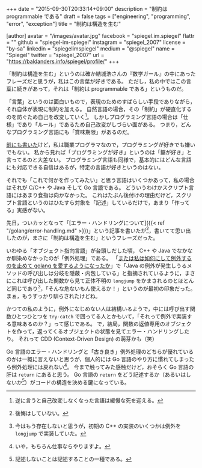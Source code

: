+++
date = "2015-09-30T20:33:14+09:00"
description = "制約は programmable である"
draft = false
tags = ["engineering", "programming", "error", "exception"]
title = "制約は構造を生む"

[author]
  avatar = "/images/avatar.jpg"
  facebook = "spiegel.im.spiegel"
  flattr = ""
  github = "spiegel-im-spiegel"
  instagram = "spiegel_2007"
  license = "by-sa"
  linkedin = "spiegelimspiegel"
  medium = "@spiegel"
  name = "Spiegel"
  twitter = "spiegel_2007"
  url = "https://baldanders.info/spiegel/profile/"
+++

「制約は構造を生む」というのは確か結城浩さんの『数学ガール』の中にあったフレーズだと思うが，私はこの言葉が好きである。
ただし，私の中ではこの言葉に続きがあって，それは「制約は programmable である」というものだ。

「言葉」というのは面白いもので，表現のためのすばらしい手段でありながら，それ自体が表現に制約を加える。
自然言語の場合，その「制約」が硬直化するのを防ぐため自己を改変していく[^1]。
しかしプログラミング言語の場合は「仕様」であり「ルール」であるため自己改変がしづらい面がある。
つまり，どんなプログラミング言語にも「賞味期限」があるのだ。

[^1]: 逆に言うと自己改変しなくなった言語は緩慢な死を迎える。

[前にも書いた](https://baldanders.info/spiegel/log2/000529.shtml)けど，私は職業プログラマなので，プログラミングが好きでも嫌いでもない。
私から見れば「プログラミングが好き」というのは「鋸が好き」と言ってるのと大差ない。
プログラミング言語も同様で，基本的にはどんな言語にも対応できる自信はあるが，特定の言語が好きというのはない。

それでも「これで何かを作ってみたい」と思う言語はいくつかあって，私の場合はそれが C/C++ や Java そして Go 言語である。
どういうわけかスクリプト言語にはあまり食指は向かなかった。
これはたぶん後付けの理由だけど，スクリプト言語というのはひたすら対象を「記述」しているだけで，あまり「作ってる」実感がない。

先日，ついカッとなって「[エラー・ハンドリングについて]({{< ref "/golang/error-handling.md" >}})」という記事を書いたが[^a]，書いてて思い出したのが，まさに「制約は構造を生む」というフレーズだった。

[^a]: 後悔はしていない。

いわゆる「オブジェクト指向言語」が台頭しだした頃， C++ や Java でなかなか馴染めなかったのが「例外処理」である。
「[または私は如何にして例外するのを止めて golang を愛するようになったか](http://www.kaoriya.net/blog/2014/04/17/)」で「Java の例外が発生しうるメソッドの呼び出しは分岐を隠蔽・内包している」と指摘されているように，まさにこれは呼び出した関数から見て正体不明の `longjump` をかまされるのとほとんど同じであり[^b]，「そんな危ないもん使えるか！」というのが最初の印象だった。
まぁ，もうすっかり馴らされたけどね。

[^b]: 今はもう存在しないと思うが，初期の C++ の実装のいくつかは例外を `longjump` で実装していた。

かつての私のように，例外になじめない人は結構いるようで，中には呼び出す関数ひとつひとつを `try-catch` で囲ってる人とかもいて，「それって例外で実装する意味あるのか？」って感じである。
で，結局，関数の返値専用のオブジェクトを作って，返ってくるオブジェクトの状態を見てエラー・ハンドリングしたり。
それって CDD (Context-Driven Design) の萌芽かも（笑）

Go 言語のエラー・ハンドリングと「古き良き」例外処理のどちらが優れているのかは一概に言えないと思うが，個人的には Go 言語のやり方に慣れてしまったら例外処理には戻れない[^c]。
今まで触ってみた感触だけど，おそらく Go 言語の肝は `return` にあると思う。
Go 言語の `return` をどう記述するか（あるいはしないか[^d]）がコードの構造を決める鍵になっている。

[^c]: いや，もちろん仕事ならやりますよ。
[^d]: 記述しないことは記述することの一種である。

